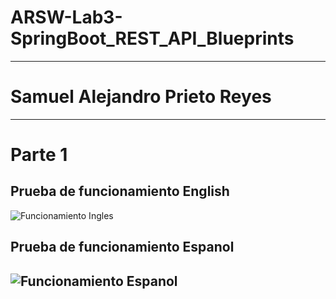 # ARSW-Lab3-SpringBoot_REST_API_Blueprints
---

# Samuel Alejandro Prieto Reyes
---

# Parte 1

## Prueba de funcionamiento English
![Funcionamiento Ingles](image-1.1.png)

## Prueba de funcionamiento Espanol
![Funcionamiento Espanol](image-1.2.png)
---
